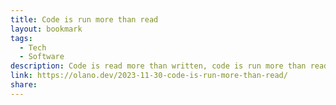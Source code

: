 ```yaml
---
title: Code is run more than read
layout: bookmark
tags:
  - Tech
  - Software
description: Code is read more than written, code is run more than read. I think this line of thought can be extended beyond code-writing, and used as a rule of thumb to identify problems and make decisions.
link: https://olano.dev/2023-11-30-code-is-run-more-than-read/
share:
---
```


